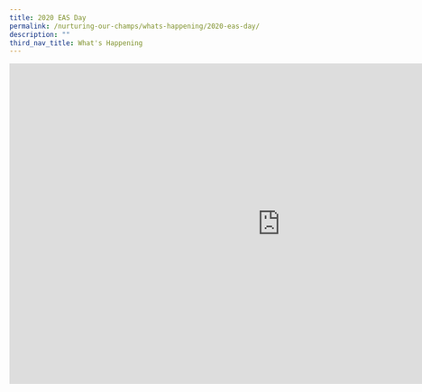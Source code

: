 ```yaml
---
title: 2020 EAS Day
permalink: /nurturing-our-champs/whats-happening/2020-eas-day/
description: ""
third_nav_title: What's Happening
---
```

<iframe src="https://docs.google.com/presentation/d/e/2PACX-1vSnS_4Rm0KW7NWrblv2aAqXyzkXo_wGurPwduVmcEXsGpQQH4cSkmcg3SAveJRIlNf5ij04uY-GJ-_w/embed?start=false&loop=false&delayms=10000" frameborder="0" width="960" height="569" allowfullscreen="true"></iframe>